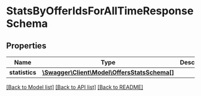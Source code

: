 # StatsByOfferIdsForAllTimeResponseSchema

## Properties
Name | Type | Description | Notes
------------ | ------------- | ------------- | -------------
**statistics** | [**\Swagger\Client\Model\OffersStatsSchema[]**](OffersStatsSchema.md) |  | [optional] 

[[Back to Model list]](../README.md#documentation-for-models) [[Back to API list]](../README.md#documentation-for-api-endpoints) [[Back to README]](../README.md)


